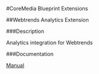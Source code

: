 #CoreMedia Blueprint Extensions

##Webtrends Analytics Extension

###Description

Analytics integration for Webtrends

###Documentation

[Manual](https://documentation.coremedia.com/cm8/current/manuals/analytics-connectors-en/webhelp/content/Overview.html)
